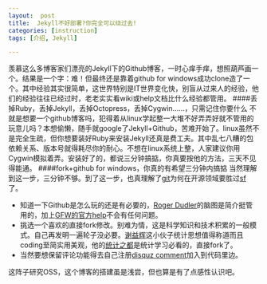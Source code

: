 ```yaml
---
layout:  post
title:  Jekyll不好部署?你完全可以绕过去!
categories: [instruction]
tags: [介绍, Jekyll]

---
```

羡慕这么多博客家们漂亮的Jekyll下的Github博客，一时心痒手痒，想照葫芦画一个。结果是一个字：难！但最终还是靠着github for windows成功clone造了一个。其中经验其实很简单，这世界特别是IT世界变化快，别盲从过来人的经验，他们的经验往往已经过时，老老实实看wiki或help文档比什么经验都管用。
####丢掉Ruby，丢掉Jekyll，丢掉Octopress，丢掉Cygwin……，只需记住你要什么
不就是想要一个github博客吗，犯得着从linux学起整一大堆不好弄弄好就不管用的玩意儿吗？本想偷懒，随手就google了Jekyll+Github，苦难开始了。linux虽然不是完全生疏，但你想要装好Ruby来安装Jekyll还真是费工夫。其中乱七八糟的包依赖关系、版本号就得耗尽你的耐心。不想在linux系统上整，人家建议你用Cygwin模拟着弄。安装好了的，都说三分钟搞掂，你真要按他的方法，三天不见得能通。
####fork+github for windows，你真的有希望三分钟内搞掂
当然理解到这一步，三分钟不够。到了这一步，也真理解了[git](http://github.com/)为何在开源领域要胜过[sf](http://sourceforge.net/)了。

- 知道一下Github是怎么玩的还是有必要的，[Roger Dudler](http://rogerdudler.github.io/git-guide/index.zh.html)的脑图是简介挺管用的，加上[GFW的官方help](http://windows.github.com/help.html/)不会有任何问题。
- 挑选一个喜欢的直接fork修改。别难为情，这是科学知识和技术积累的一般模式。自己再发明一遍轮子没必要。[谢益辉](http://yihui.name)这小伙子统计思想值得称道而且coding至简实用美观，他的[统计之都](http://cos.name/)是统计学习必看的，直接fork了。
- 当然要想保留评论功能得去自己注册[disquz comment](http://disqus.com/)加入到代码里边。

这阵子研究OSS，这个博客的搭建虽是浅尝，但也算是有了点感性认识吧。
